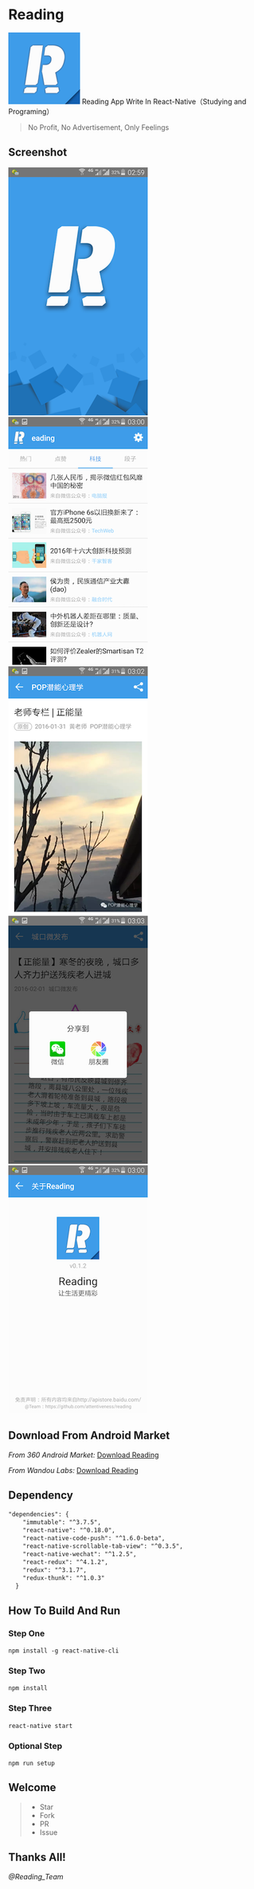 # Reading
![Reading_Logo](./Reading_Logo.png)
Reading App Write In React-Native（Studying and Programing）

> No Profit, No Advertisement, Only Feelings

## Screenshot
![Reading_Splash](./screenshot/Reading_Splash.png) ![Reading_Main](./screenshot/Reading_Main.png)
![Reading_Article](./screenshot/Reading_Article.png) ![Reading_Share](./screenshot/Reading_Share.png)
![Reading_About](./screenshot/Reading_About.png)

## Download From Android Market
*From 360 Android Market:* [Download Reading](http://zhushou.360.cn/detail/index/soft_id/3217938?recrefer=SE_D_Reading)

*From Wandou Labs:* [Download Reading](http://www.wandoujia.com/apps/com.reading)

## Dependency
```
"dependencies": {
    "immutable": "^3.7.5",
    "react-native": "^0.18.0",
    "react-native-code-push": "^1.6.0-beta",
    "react-native-scrollable-tab-view": "^0.3.5",
    "react-native-wechat": "^1.2.5",
    "react-redux": "^4.1.2",
    "redux": "^3.1.7",
    "redux-thunk": "^1.0.3"
  }
```
## How To Build And Run
### Step One
```
npm install -g react-native-cli
```
### Step Two
```
npm install
```
### Step Three
```
react-native start
```
### Optional Step
```
npm run setup
```

## Welcome
>* Star
>* Fork
>* PR
>* Issue

## Thanks All!
*@Reading_Team*